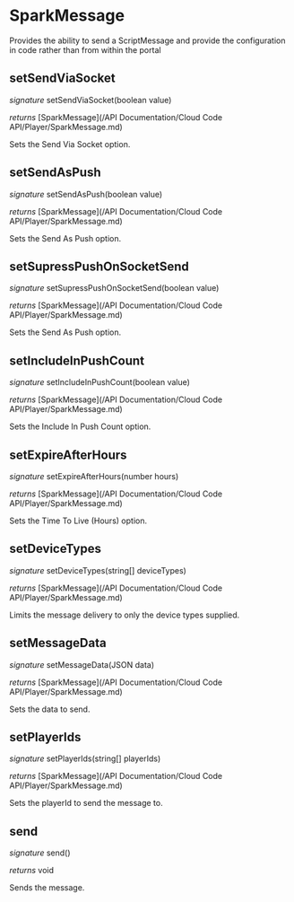 # SparkMessage

Provides the ability to send a ScriptMessage and provide the configuration in code rather than from within the portal 


## setSendViaSocket
_signature_ setSendViaSocket(boolean value)</p>
_returns_ [SparkMessage](/API Documentation/Cloud Code API/Player/SparkMessage.md)</p>

Sets the Send Via Socket option.

## setSendAsPush
_signature_ setSendAsPush(boolean value)</p>
_returns_ [SparkMessage](/API Documentation/Cloud Code API/Player/SparkMessage.md)</p>

Sets the Send As Push option.

## setSupressPushOnSocketSend
_signature_ setSupressPushOnSocketSend(boolean value)</p>
_returns_ [SparkMessage](/API Documentation/Cloud Code API/Player/SparkMessage.md)</p>

Sets the Send As Push option.

## setIncludeInPushCount
_signature_ setIncludeInPushCount(boolean value)</p>
_returns_ [SparkMessage](/API Documentation/Cloud Code API/Player/SparkMessage.md)</p>

Sets the Include In Push Count option.

## setExpireAfterHours
_signature_ setExpireAfterHours(number hours)</p>
_returns_ [SparkMessage](/API Documentation/Cloud Code API/Player/SparkMessage.md)</p>

Sets the Time To Live (Hours) option.

## setDeviceTypes
_signature_ setDeviceTypes(string[] deviceTypes)</p>
_returns_ [SparkMessage](/API Documentation/Cloud Code API/Player/SparkMessage.md)</p>

Limits the message delivery to only the device types supplied.

## setMessageData
_signature_ setMessageData(JSON data)</p>
_returns_ [SparkMessage](/API Documentation/Cloud Code API/Player/SparkMessage.md)</p>

Sets the data to send.

## setPlayerIds
_signature_ setPlayerIds(string[] playerIds)</p>
_returns_ [SparkMessage](/API Documentation/Cloud Code API/Player/SparkMessage.md)</p>

Sets the playerId to send the message to.

## send
_signature_ send()</p>
_returns_ void</p>

Sends the message.

